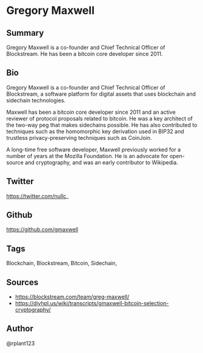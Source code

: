 # Gregory Maxwell

## Summary
Gregory Maxwell is a co-founder and Chief Technical Officer of Blockstream. He has been a bitcoin core developer since 2011.

## Bio
Gregory Maxwell is a co-founder and Chief Technical Officer of Blockstream, a software platform for digital assets that uses blockchain and sidechain technologies. 

Maxwell has been a bitcoin core developer since 2011 and an active reviewer of protocol proposals related to bitcoin. He was a key architect of the two-way peg that makes sidechains possible. He has also contributed to techniques such as the homomorphic key derivation used in BIP32 and trustless privacy-preserving techniques such as CoinJoin.  

A long-time free software developer, Maxwell previously worked for a number of years at the Mozilla Foundation. He is an advocate for open-source and cryptography, and was an early contributor to Wikipedia.

## Twitter
https://twitter.com/nullc_

## Github
https://github.com/gmaxwell

## Tags
Blockchain, Blockstream, Bitcoin, Sidechain,

## Sources
* https://blockstream.com/team/greg-maxwell/
* https://diyhpl.us/wiki/transcripts/gmaxwell-bitcoin-selection-cryptography/

## Author
@rplant123
